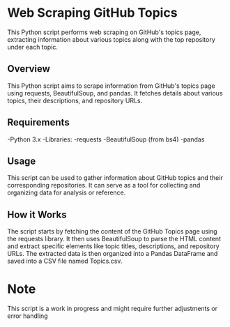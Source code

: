 # Web Scraping GitHub Topics
This Python script performs web scraping on GitHub's topics page, extracting information about various topics along with the top repository under each topic.

## Overview
This Python script aims to scrape information from GitHub's topics page using requests, BeautifulSoup, and pandas. It fetches details about various topics, their descriptions, and repository URLs.

## Requirements
-Python 3.x
-Libraries:
    -requests
    -BeautifulSoup (from bs4)
    -pandas

## Usage
This script can be used to gather information about GitHub topics and their corresponding repositories. It can serve as a tool for collecting and organizing data for analysis or reference.

## How it Works
The script starts by fetching the content of the GitHub Topics page using the requests library.
It then uses BeautifulSoup to parse the HTML content and extract specific elements like topic titles, descriptions, and repository URLs.
The extracted data is then organized into a Pandas DataFrame and saved into a CSV file named Topics.csv.


# Note
This script is a work in progress and might require further adjustments or error handling